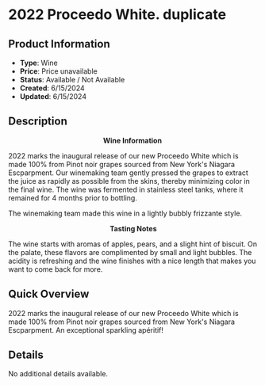 # 2022 Proceedo White. duplicate

## Product Information
- **Type**: Wine
- **Price**: Price unavailable
- **Status**: Available / Not Available
- **Created**: 6/15/2024
- **Updated**: 6/15/2024

## Description
<p style="text-align: center;"><strong>Wine Information&nbsp;</strong></p>
<p>2022 marks the inaugural release of our new Proceedo White which is made 100% from Pinot noir grapes sourced from New York's Niagara Escparpment. Our winemaking team gently pressed the grapes to extract the juice as rapidly as possible from the skins, thereby minimizing color in the final wine. The wine was fermented in stainless steel tanks, where it remained for 4 months prior to bottling.</p>
<p>The winemaking team made this wine in a lightly bubbly frizzante style.&nbsp;</p>
<p style="text-align: center;"><strong>Tasting Notes</strong></p>
<p>The wine starts with aromas of apples, pears, and a slight hint of biscuit. On the palate, these flavors are complimented by small and light bubbles. The acidity is refreshing and the wine finishes with a nice length that makes you want to come back for more.&nbsp;</p>

## Quick Overview
2022 marks the inaugural release of our new Proceedo White which is made 100% from Pinot noir grapes sourced from New York's Niagara Escparpment. An exceptional sparkling apéritif!

## Details
No additional details available.
